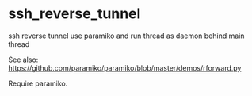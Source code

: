 # ssh_reverse_tunnel

ssh reverse tunnel use paramiko and run thread as daemon behind main thread

See also: https://github.com/paramiko/paramiko/blob/master/demos/rforward.py

Require paramiko.
